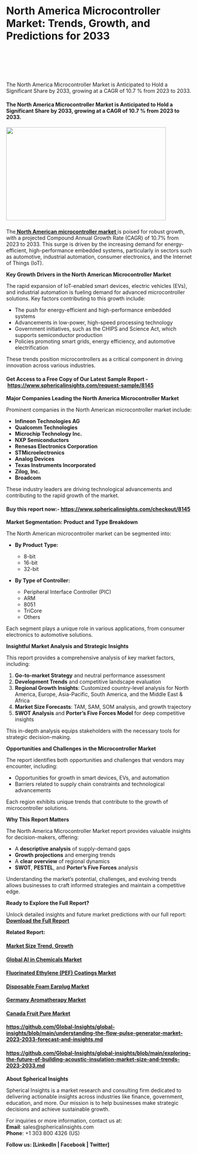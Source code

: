 <div class="wow_read_blog_hdr_img">
<div class="wow_read_blog_hdr_img_innr">
<h1>North America Microcontroller Market: Trends, Growth, and Predictions for 2033</h1>
<h1 class="read-blog-info-user">&nbsp;</h1>
</div>
<div class="wow_main_float_head_img"><img src="https://www.vevioz.com/upload/photos/2025/02/xDLpH6ISnI3D3UxnkkEy_21_fa7e5d60e2b7bdc07257cada04049294_image.jpg" alt="" /></div>
</div>
<div class="read-blog-container">
<div class="read-blog-desc">
<p class="mb-0">The North America Microcontroller Market is Anticipated to Hold a Significant Share by 2033, growing at a CAGR of 10.7 % from 2023 to 2033.</p>
</div>
<div class="read-content">
<h4><strong>The North America Microcontroller Market is Anticipated to Hold a Significant Share by 2033, growing at a CAGR of 10.7 % from 2023 to 2033.</strong></h4>
<h4><img src="https://vipon.s3.amazonaws.com/img/30141667ea6359ce4cbce7a57cc709c1ea59df86ce8d91.png" alt="" width="432" height="252" /><strong><br /></strong></h4>
<p data-start="186" data-end="562">The<a href="https://www.sphericalinsights.com/reports/north-america-microcontroller-market" target="_blank" rel="noopener"><strong>&nbsp;North American microcontroller market</strong>&nbsp;</a>is poised for robust growth, with a projected Compound Annual Growth Rate (CAGR) of 10.7% from 2023 to 2033. This surge is driven by the increasing demand for energy-efficient, high-performance embedded systems, particularly in sectors such as automotive, industrial automation, consumer electronics, and the Internet of Things (IoT).</p>
<p data-start="569" data-end="636"><strong data-start="569" data-end="636">Key Growth Drivers in the North American Microcontroller Market</strong></p>
<p data-start="638" data-end="845">The rapid expansion of IoT-enabled smart devices, electric vehicles (EVs), and industrial automation is fueling demand for advanced microcontroller solutions. Key factors contributing to this growth include:</p>
<ul data-start="847" data-end="1163">
<li data-start="847" data-end="916">The push for energy-efficient and high-performance embedded systems</li>
<li data-start="917" data-end="978">Advancements in low-power, high-speed processing technology</li>
<li data-start="979" data-end="1079">Government initiatives, such as the CHIPS and Science Act, which supports semiconductor production</li>
<li data-start="1080" data-end="1163">Policies promoting smart grids, energy efficiency, and automotive electrification</li>
</ul>
<p data-start="1165" data-end="1276">These trends position microcontrollers as a critical component in driving innovation across various industries.</p>
<h4><strong>Get Access to a Free Copy of Our Latest Sample Report -&nbsp;<a href="https://www.sphericalinsights.com/request-sample/8145" rel="nofollow">https://www.sphericalinsights.com/request-sample/8145</a></strong></h4>
<p data-start="1283" data-end="1351"><strong data-start="1283" data-end="1351">Major Companies Leading the North America Microcontroller Market</strong></p>
<p data-start="1353" data-end="1426">Prominent companies in the North American microcontroller market include:</p>
<ul data-start="1428" data-end="1697">
<li data-start="1428" data-end="1458"><strong data-start="1430" data-end="1458">Infineon Technologies AG</strong></li>
<li data-start="1459" data-end="1486"><strong data-start="1461" data-end="1486">Qualcomm Technologies</strong></li>
<li data-start="1487" data-end="1518"><strong data-start="1489" data-end="1518">Microchip Technology Inc.</strong></li>
<li data-start="1519" data-end="1543"><strong data-start="1521" data-end="1543">NXP Semiconductors</strong></li>
<li data-start="1544" data-end="1581"><strong data-start="1546" data-end="1581">Renesas Electronics Corporation</strong></li>
<li data-start="1582" data-end="1606"><strong data-start="1584" data-end="1606">STMicroelectronics</strong></li>
<li data-start="1607" data-end="1627"><strong data-start="1609" data-end="1627">Analog Devices</strong></li>
<li data-start="1628" data-end="1664"><strong data-start="1630" data-end="1664">Texas Instruments Incorporated</strong></li>
<li data-start="1665" data-end="1682"><strong data-start="1667" data-end="1682">Zilog, Inc.</strong></li>
<li data-start="1683" data-end="1697"><strong data-start="1685" data-end="1697">Broadcom</strong></li>
</ul>
<p data-start="1699" data-end="1812">These industry leaders are driving technological advancements and contributing to the rapid growth of the market.</p>
<h4>Buy this report now:-&nbsp;<a href="https://www.sphericalinsights.com/checkout/8145" rel="nofollow">https://www.sphericalinsights.com/checkout/8145</a></h4>
<p data-start="1819" data-end="1870"><strong data-start="1819" data-end="1870">Market Segmentation: Product and Type Breakdown</strong></p>
<p data-start="1872" data-end="1936">The North American microcontroller market can be segmented into:</p>
<ul data-start="1938" data-end="2112">
<li data-start="1938" data-end="1995">
<p data-start="1940" data-end="1960"><strong data-start="1940" data-end="1960">By Product Type:</strong></p>
<ul data-start="1964" data-end="1995">
<li data-start="1964" data-end="1971">8-bit</li>
<li data-start="1975" data-end="1983">16-bit</li>
<li data-start="1987" data-end="1995">32-bit</li>
</ul>
</li>
<li data-start="1997" data-end="2112">
<p data-start="1999" data-end="2025"><strong data-start="1999" data-end="2025">By Type of Controller:</strong></p>
<ul data-start="2029" data-end="2112">
<li data-start="2029" data-end="2068">Peripheral Interface Controller (PIC)</li>
<li data-start="2072" data-end="2077">ARM</li>
<li data-start="2081" data-end="2087">8051</li>
<li data-start="2091" data-end="2100">TriCore</li>
<li data-start="2104" data-end="2112">Others</li>
</ul>
</li>
</ul>
<p data-start="2114" data-end="2222">Each segment plays a unique role in various applications, from consumer electronics to automotive solutions.</p>
<p data-start="2229" data-end="2282"><strong data-start="2229" data-end="2282">Insightful Market Analysis and Strategic Insights</strong></p>
<p data-start="2284" data-end="2363">This report provides a comprehensive analysis of key market factors, including:</p>
<ol data-start="2365" data-end="2805">
<li data-start="2365" data-end="2428"><strong data-start="2368" data-end="2393">Go-to-market Strategy</strong>&nbsp;and neutral performance assessment</li>
<li data-start="2429" data-end="2491"><strong data-start="2432" data-end="2454">Development Trends</strong>&nbsp;and competitive landscape evaluation</li>
<li data-start="2492" data-end="2643"><strong data-start="2495" data-end="2523">Regional Growth Insights</strong>: Customized country-level analysis for North America, Europe, Asia-Pacific, South America, and the Middle East &amp; Africa</li>
<li data-start="2644" data-end="2719"><strong data-start="2647" data-end="2672">Market Size Forecasts</strong>: TAM, SAM, SOM analysis, and growth trajectory</li>
<li data-start="2720" data-end="2805"><strong data-start="2723" data-end="2740">SWOT Analysis</strong>&nbsp;and&nbsp;<strong data-start="2745" data-end="2775">Porter&rsquo;s Five Forces Model</strong>&nbsp;for deep competitive insights</li>
</ol>
<p data-start="2807" data-end="2905">This in-depth analysis equips stakeholders with the necessary tools for strategic decision-making.</p>
<p data-start="2912" data-end="2974"><strong data-start="2912" data-end="2974">Opportunities and Challenges in the Microcontroller Market</strong></p>
<p data-start="2976" data-end="3070">The report identifies both opportunities and challenges that vendors may encounter, including:</p>
<ul data-start="3072" data-end="3214">
<li data-start="3072" data-end="3136">Opportunities for growth in smart devices, EVs, and automation</li>
<li data-start="3137" data-end="3214">Barriers related to supply chain constraints and technological advancements</li>
</ul>
<p data-start="3558" data-end="3659">Each region exhibits unique trends that contribute to the growth of microcontroller solutions.</p>
<p data-start="3666" data-end="3693"><strong data-start="3666" data-end="3693">Why This Report Matters</strong></p>
<p data-start="3695" data-end="3800">The North America Microcontroller Market report provides valuable insights for decision-makers, offering:</p>
<ul data-start="3802" data-end="4003">
<li data-start="3802" data-end="3852">A&nbsp;<strong data-start="3806" data-end="3830">descriptive analysis</strong>&nbsp;of supply-demand gaps</li>
<li data-start="3853" data-end="3897"><strong data-start="3855" data-end="3877">Growth projections</strong>&nbsp;and emerging trends</li>
<li data-start="3898" data-end="3941">A&nbsp;<strong data-start="3902" data-end="3920">clear overview</strong>&nbsp;of regional dynamics</li>
<li data-start="3942" data-end="4003"><strong data-start="3944" data-end="3952">SWOT</strong>,&nbsp;<strong data-start="3954" data-end="3964">PESTEL</strong>, and&nbsp;<strong data-start="3970" data-end="3994">Porter&rsquo;s Five Forces</strong>&nbsp;analysis</li>
</ul>
<p data-start="4005" data-end="4154">Understanding the market&rsquo;s potential, challenges, and evolving trends allows businesses to craft informed strategies and maintain a competitive edge.</p>
<p data-start="4161" data-end="4198"><strong data-start="4161" data-end="4198">Ready to Explore the Full Report?</strong></p>
<p data-start="4200" data-end="4385">Unlock detailed insights and future market predictions with our full report:<br data-start="4276" data-end="4279" /><strong><a href="https://www.sphericalinsights.com/reports/north-america-microcontroller-market" target="_new" rel="noopener" data-start="4279" data-end="4385">Download the Full Report</a></strong></p>
<p data-start="4392" data-end="4420"><strong data-start="4392" data-end="4420">Related Report:</strong></p>
<h4 class="news-post-title"><strong><a href="https://www.sphericalinsights.com/fr/reports/cold-plunge-tub-market" target="_blank" rel="noopener">Market Size Trend, Growth</a></strong></h4>
<h4 class="news-post-title"><strong><a href="https://www.sphericalinsights.com/fr/reports/ai-in-chemicals-market" target="_blank" rel="noopener">Global AI in Chemicals Market</a></strong></h4>
<h4 class="news-post-title"><strong><a href="https://www.sphericalinsights.com/fr/reports/fluorinated-ethylene-propylene-fep-coatings-market" target="_blank" rel="noopener">Fluorinated Ethylene (PEF) Coatings Market</a></strong></h4>
<h4 class="news-post-title"><strong><a href="https://www.sphericalinsights.com/de/reports/disposable-foam-earplug-market" target="_blank" rel="noopener">Disposable Foam Earplug Market</a></strong></h4>
<h4 class="news-post-title"><strong><a href="https://www.sphericalinsights.com/de/reports/germany-aromatherapy-market" target="_blank" rel="noopener">Germany Aromatherapy Market</a></strong></h4>
<h4 class="news-post-title"><strong><a href="https://www.sphericalinsights.com/de/reports/canada-fruit-puree-market" target="_blank" rel="noopener">Canada Fruit Pure Market</a></strong></h4>
<h4><strong><a href="https://github.com/Global-Insights/global-insights/blob/main/understanding-the-flow-pulse-generator-market-2023-2033-forecast-and-insights.md" target="_blank" rel="noopener">https://github.com/Global-Insights/global-insights/blob/main/understanding-the-flow-pulse-generator-market-2023-2033-forecast-and-insights.md</a></strong></h4>
<h4><strong><a href="https://github.com/Global-Insights/global-insights/blob/main/exploring-the-future-of-building-acoustic-insulation-market-size-and-trends-2023-2033.md" target="_blank" rel="noopener">https://github.com/Global-Insights/global-insights/blob/main/exploring-the-future-of-building-acoustic-insulation-market-size-and-trends-2023-2033.md</a></strong></h4>
<p data-start="4392" data-end="4420"><strong data-start="4392" data-end="4420">About Spherical Insights</strong></p>
<p data-start="4422" data-end="4681">Spherical Insights is a market research and consulting firm dedicated to delivering actionable insights across industries like finance, government, education, and more. Our mission is to help businesses make strategic decisions and achieve sustainable growth.</p>
<p data-start="4683" data-end="4807">For inquiries or more information, contact us at:<br data-start="4732" data-end="4735" /><strong data-start="4735" data-end="4744">Email</strong>:&nbsp;<a rel="noopener" data-start="4746" data-end="4773">sales@sphericalinsights.com</a><br data-start="4773" data-end="4776" /><strong data-start="4776" data-end="4785">Phone</strong>: +1 303 800 4326 (US)</p>
<p data-start="4809" data-end="4851"><strong>Follow us: [LinkedIn | Facebook | Twitter]</strong></p>
</div>
</div>
